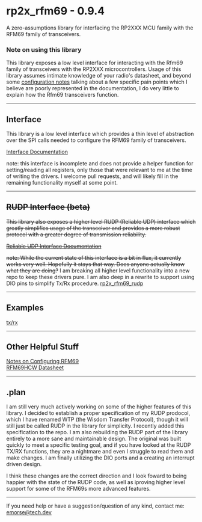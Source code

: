 # rp2x_rfm69 - 0.9.4
A zero-assumptions library for interfacing the RP2XXX MCU family with the RFM69 family of transceivers.
### Note on using this library
This library exposes a low level interface for interacting with the Rfm69 family of transceivers with the RP2XXX microcontrollers. Usage of this library assumes intimate knowledge of your radio's datasheet, and beyond some [configuration notes](docs/configuration.md) talking about a few specific pain points which I believe are poorly represented in the documentation, I do very little to explain how the Rfm69 transceivers function.  

---
## Interface
This library is a low level interface which provides a thin level of abstraction over the SPI calls needed to configure the RFM69 family of transceivers.

[Interface Documentation](docs/interface.md)

note: this interface is incomplete and does not provide a helper function for setting/reading all registers, only those that were relevant to me at the time of writing the drivers. I welcome pull requests, and will likely fill in the remaining functionality myself at some point.

---
## ~~RUDP Interface (beta)~~
~~This library also exposes a higher level RUDP (Reliable UDP) interface which greatly simplifies usage of the transceiver and provides a more robust protocol with a greater degree of transmission reliability.~~

~~[Reliable UDP Interface Documentation](docs/rudp_interface.md)~~

~~note: While the current state of this interface is a bit in flux, it currently works very well. Hopefully it stays that way. Does anyone actually know what they are doing?~~
I am breaking all higher level functionality into a new repo to keep these drivers pure. I am also deep in a rewrite to support using DIO pins to simplify Tx/Rx procedure. 
[rp2x_rfm69_rudp](https://github.com/e-mo/rp2x_rfm69_rudp)

---
## Examples
[tx/rx](https://github.com/e-mo/rfm69_rp2040/tree/main/examples/low_level)  

---
## Other Helpful Stuff
[Notes on Configuring RFM69](docs/configuration.md)  
[RFM69HCW Datasheet](https://cdn.sparkfun.com/datasheets/Wireless/General/RFM69HCW-V1.1.pdf)

---
## .plan
I am still very much actively working on some of the higher features of this library. I decided to establish a proper specification of my RUDP prodocol, which I have renamed WTP (the Wisdom Transfer Protocol), though it will still just be called RUDP in the library for simplicity. I recently added this specification to the repo. I am also rebuilding the RUDP part of the library entirely to a more sane and maintainable design. The original was built quickly to meet a specific testing goal, and if you have looked at the RUDP TX/RX functions, they are a nightmare and even I struggle to read them and make changes. I am finally utilizing the DIO ports and a creating an interrupt driven design.  

I think these changes are the correct direction and I look foward to being happier with the state of the RUDP code, as well as iproving higher level support for some of the RFM69s more advanced features.

---  
If you need help or have a suggestion/question of any kind, contact me:  
<emorse@tech.dev>
